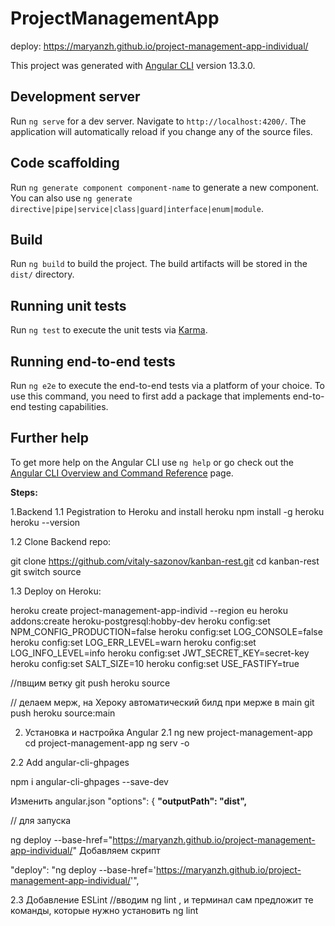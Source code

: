 
# ProjectManagementApp

deploy:
https://maryanzh.github.io/project-management-app-individual/

This project was generated with [Angular CLI](https://github.com/angular/angular-cli) version 13.3.0.

## Development server

Run `ng serve` for a dev server. Navigate to `http://localhost:4200/`. The application will automatically reload if you change any of the source files.

## Code scaffolding

Run `ng generate component component-name` to generate a new component. You can also use `ng generate directive|pipe|service|class|guard|interface|enum|module`.

## Build

Run `ng build` to build the project. The build artifacts will be stored in the `dist/` directory.

## Running unit tests

Run `ng test` to execute the unit tests via [Karma](https://karma-runner.github.io).

## Running end-to-end tests

Run `ng e2e` to execute the end-to-end tests via a platform of your choice. To use this command, you need to first add a package that implements end-to-end testing capabilities.

## Further help

To get more help on the Angular CLI use `ng help` or go check out the [Angular CLI Overview and Command Reference](https://angular.io/cli) page.


**Steps:**

1.Backend
1.1 Pegistration to Heroku and install heroku
npm install -g heroku
heroku --version

1.2 Clone Backend repo:

git clone https://github.com/vitaly-sazonov/kanban-rest.git
cd kanban-rest
git switch source

1.3 Deploy on Heroku:

heroku create project-management-app-individ --region eu
heroku addons:create heroku-postgresql:hobby-dev
heroku config:set NPM_CONFIG_PRODUCTION=false
heroku config:set LOG_CONSOLE=false
heroku config:set LOG_ERR_LEVEL=warn
heroku config:set LOG_INFO_LEVEL=info
heroku config:set JWT_SECRET_KEY=secret-key
heroku config:set SALT_SIZE=10
heroku config:set USE_FASTIFY=true
    
//пвщим ветку
git push heroku source
    
// делаем мерж, на Хероку автоматический билд при мерже в main
git push heroku source:main

2. Установка и настройка Angular
2.1
ng new project-management-app
cd project-management-app
ng serv -o

2.2 Add angular-cli-ghpages

npm i angular-cli-ghpages --save-dev

Изменить angular.json
          "options": {
            **"outputPath": "dist",**

// для запуска

ng deploy --base-href="https://maryanzh.github.io/project-management-app-individual/"
Добавляем скрипт 

"deploy": "ng deploy --base-href='https://maryanzh.github.io/project-management-app-individual/'",

2.3 Добавление ESLint
//вводим ng lint , и терминал сам предложит те команды, которые нужно установить
 ng lint

